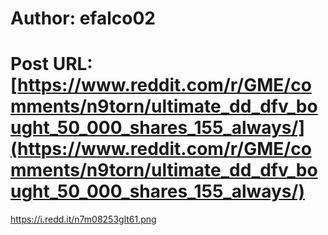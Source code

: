 # Author: efalco02
# Post URL: [https://www.reddit.com/r/GME/comments/n9torn/ultimate_dd_dfv_bought_50_000_shares_155_always/](https://www.reddit.com/r/GME/comments/n9torn/ultimate_dd_dfv_bought_50_000_shares_155_always/)


https://i.redd.it/n7m08253glt61.png